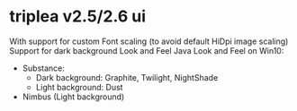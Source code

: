 # triplea v2.5/2.6 ui 
With support for custom Font scaling (to avoid default HiDpi image scaling)
Support for dark background Look and Feel
Java Look and Feel on Win10: 
- Substance: 
  - Dark background: Graphite, Twilight, NightShade
  - Light background: Dust
- Nimbus (Light background) 
